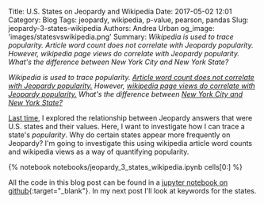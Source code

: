 Title: U.S. States on Jeopardy and Wikipedia 
Date: 2017-05-02 12:01
Category: Blog
Tags: jeopardy, wikipedia, p-value, pearson, pandas
Slug: jeopardy-3-states-wikipedia
Authors: Andrea Urban
og_image: 'images/statesvswikipedia.png'
Summary: *Wikipedia is used to trace popularity. Article word count does not correlate with Jeopardy popularity. However, wikipedia page views do correlate with Jeopardy popularity. What's the difference between New York City and New York State?*

*Wikipedia is used to trace popularity. [Article word count does not correlate with Jeopardy popularity.](#Wikipedia-article-word-counts-don't-trace-Jeopardy-popularity) However, [wikipedia page views do correlate with Jeopardy popularity.](#Using-Wikipedia-page-views-to-trace-Jeopardy-popularity) What's the difference between [New York City and New York State?](#New-York-City-or-New-York-State?-(or-How-to-Fix-an-Outlier))*

[Last time]({filename}./jeopardy_2_states_values.md), I explored the relationship between Jeopardy answers that were U.S. states and their values. Here, I want to investigate how I can trace a state's *popularity*. Why do certain states appear more frequently on Jeopardy? I'm going to investigate this using wikipedia article word counts and wikipedia views as a way of quantifying popularity.





{% notebook notebooks/jeopardy_3_states_wikipedia.ipynb cells[0:] %}

All the code in this blog post can be found in a [jupyter notebook on github](https://github.com/aurban8/aurban8.github.io/blob/dev/content/notebooks/jeopardy_3_states_wikipedia.ipynb){:target="_blank"}. In my next post I'll look at keywords for the states. 
